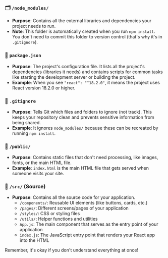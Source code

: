 ### 🗂️ `/node_modules/`
- **Purpose**: Contains all the external libraries and dependencies your project needs to run.
- **Note**: This folder is automatically created when you run `npm install`. You don't need to commit this folder to version control (that's why it's in `.gitignore`).

### 📄 `package.json`
- **Purpose**: The project's configuration file. It lists all the project's dependencies (libraries it needs) and contains scripts for common tasks like starting the development server or building the project.
- **Example**: When you see `"react": "^18.2.0"`, it means the project uses React version 18.2.0 or higher.

### 📄 `.gitignore`
- **Purpose**: Tells Git which files and folders to ignore (not track). This keeps your repository clean and prevents sensitive information from being shared.
- **Example**: It ignores `node_modules/` because these can be recreated by running `npm install`.

### 📁 `/public/`
- **Purpose**: Contains static files that don't need processing, like images, fonts, or the main HTML file.
- **Example**: `index.html` is the main HTML file that gets served when someone visits your site.

### 📁 `/src/` (Source)
- **Purpose**: Contains all the source code for your application.
  - `/components/`: Reusable UI elements (like buttons, cards, etc.)
  - `/pages/`: Different screens/pages of your application
  - `/styles/`: CSS or styling files
  - `/utils/`: Helper functions and utilities
  - `App.js`: The main component that serves as the entry point of your application
  - `index.js`: The JavaScript entry point that renders your React app into the HTML

Remember, it's okay if you don't understand everything at once!